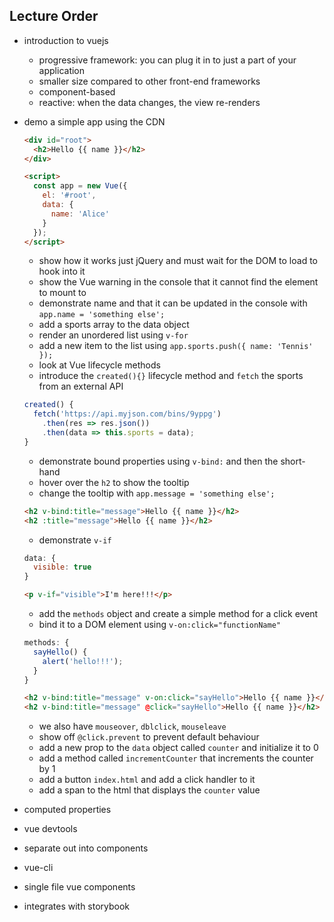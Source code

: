 ## Lecture Order
* introduction to vuejs
  * progressive framework: you can plug it in to just a part of your application
  * smaller size compared to other front-end frameworks
  * component-based
  * reactive: when the data changes, the view re-renders

* demo a simple app using the CDN

  ```html
  <div id="root">
    <h2>Hello {{ name }}</h2>
  </div>

  <script>
    const app = new Vue({
      el: '#root',
      data: {
        name: 'Alice'
      }
    });
  </script>
  ```

  * show how it works just jQuery and must wait for the DOM to load to hook into it
  * show the Vue warning in the console that it cannot find the element to mount to
  * demonstrate name and that it can be updated in the console with `app.name = 'something else';`
  * add a sports array to the data object
  * render an unordered list using `v-for`
  * add a new item to the list using `app.sports.push({ name: 'Tennis' });`
  * look at Vue lifecycle methods
  * introduce the `created(){}` lifecycle method and `fetch` the sports from an external API

  ```js
  created() {
    fetch('https://api.myjson.com/bins/9yppg')
      .then(res => res.json())
      .then(data => this.sports = data);
  }
  ```

  * demonstrate bound properties using `v-bind:` and then the short-hand
  * hover over the `h2` to show the tooltip
  * change the tooltip with `app.message = 'something else';`

  ```html
  <h2 v-bind:title="message">Hello {{ name }}</h2>
  <h2 :title="message">Hello {{ name }}</h2>
  ```

  * demonstrate `v-if`

  ```js
  data: {
    visible: true
  }
  ```

  ```html
  <p v-if="visible">I'm here!!!</p>
  ```

  * add the `methods` object and create a simple method for a click event
  * bind it to a DOM element using `v-on:click="functionName"`

  ```js
  methods: {
    sayHello() {
      alert('hello!!!');
    }
  }
  ```

  ```html
  <h2 v-bind:title="message" v-on:click="sayHello">Hello {{ name }}</h2>
  <h2 v-bind:title="message" @click="sayHello">Hello {{ name }}</h2>
  ```

  * we also have `mouseover`, `dblclick`, `mouseleave`
  * show off `@click.prevent` to prevent default behaviour
  * add a new prop to the `data` object called `counter` and initialize it to 0
  * add a method called `incrementCounter` that increments the counter by 1
  * add a button `index.html` and add a click handler to it
  * add a span to the html that displays the `counter` value

* computed properties
* vue devtools
* separate out into components
* vue-cli
* single file vue components
* integrates with storybook
